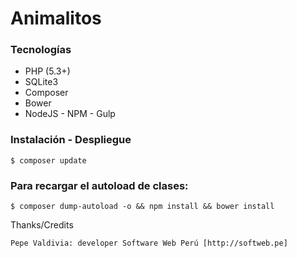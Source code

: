 # Animalitos

### Tecnologías

+ PHP (5.3+)
+ SQLite3
+ Composer
+ Bower
+ NodeJS - NPM - Gulp

### Instalación - Despliegue

 	$ composer update

### Para recargar el autoload de clases:

 	$ composer dump-autoload -o && npm install && bower install 

 Thanks/Credits

    Pepe Valdivia: developer Software Web Perú [http://softweb.pe]